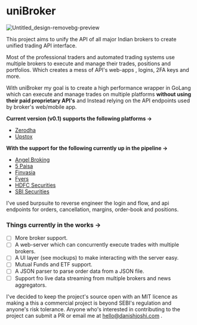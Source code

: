 # uniBroker

![Untitled_design-removebg-preview](https://user-images.githubusercontent.com/20323373/168052359-fdb3cbd0-fa43-4f36-85c0-bdb714207f62.png)

This project aims to unify the API of all major Indian brokers to create unified trading API interface.

Most of the professional traders and automated trading systems use multiple brokers to execute and manage their trades, positions and portfolios. Which creates a mess of API's web-apps , logins, 2FA keys and more.

With uniBroker my goal is to create a high performance wrapper in GoLang which can execute and manage trades on multiple platforms **without using their paid proprietary API's** and Instead relying on the API endpoints used by broker's web/mobile app.

**Current version (v0.1) supports the following platforms ->**

- [Zerodha](https://zerodha.com/)
- [Upstox](https://upstox.com/)

**With the support for the following currently up in the pipeline ->**

- [Angel Broking](https://www.angelone.in/)
- [5 Paisa](https://www.5paisa.com/)
- [Finvasia](https://www.finvasia.com/)
- [Fyers](https://fyers.in/)
- [HDFC Securities](https://www.hdfcsec.com/)
- [SBI Securities](https://www.sbisecurities.in/)

I've used burpsuite to reverse engineer the login and flow, and api endpoints for orders, cancellation, margins, order-book and positions.

### Things currently in the works ->

- [ ] More broker support.
- [ ] A web-server which can concurrently execute trades with multiple brokers.
- [ ] A UI layer (see mockups) to make interacting with the server easy.
- [ ] Mutual Funds and ETF support.
- [ ] A JSON parser to parse order data from a JSON file.
- [ ] Support fro live data streaming from multiple brokers and news aggregators.

I've decided to keep the project's source open with an MIT licence as making a this a commercial project is beyond SEBI's regulation and anyone's risk tolerance. Anyone who's interested in contributing to the project can submit a PR or email me at hello@danishjoshi.com .
